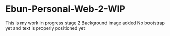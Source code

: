 # Ebun-Personal-Web-2-WIP
This is my work in progress stage 2
Background image added
No bootstrap yet and text is properly positioned yet
